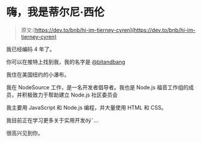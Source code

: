 # 嗨，我是蒂尔尼·西伦

> 原文:[https://dev.to/bnb/hi-im-tierney-cyren](https://dev.to/bnb/hi-im-tierney-cyren)

我已经编码 4 年了。

你可以在推特上找到我，我的名字是 [@bitandbang](https://twitter.com/bitandbang)

我住在美国纽约的小瀑布。

我在 NodeSource 工作，是一名开发者倡导者。我也是 Node.js 福音工作组的成员，并积极致力于帮助建立 Node.js 社区委员会

我主要用 JavaScript 和 Node.js 编程，并大量使用 HTML 和 CSS。

我目前正在学习更多关于实用开发ðÿ˜…

很高兴见到你。